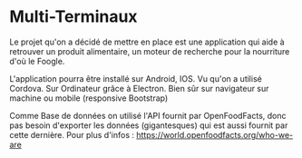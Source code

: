 # Multi-Terminaux
Le projet qu'on a décidé de mettre en place est une application qui aide à retrouver un produit alimentaire, un moteur de recherche pour la nourriture d'où le Foogle.

L'application pourra être installé sur Android, IOS. Vu qu'on a utilisé Cordova.
Sur Ordinateur grâce à Electron.
Bien sûr sur navigateur sur machine ou mobile (responsive Bootstrap)

Comme Base de données on utilisé l'API fournit par OpenFoodFacts, donc pas besoin d'exporter les données (gigantesques) qui est aussi fournit par cette dernière. Pour plus d'infos : https://world.openfoodfacts.org/who-we-are

